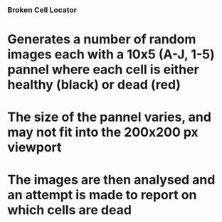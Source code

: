 ### Broken Cell Locator ###

# Generates a number of random images each with a 10x5 (A-J, 1-5) pannel where each cell is either healthy (black) or dead (red)
# The size of the pannel varies, and may not fit into the 200x200 px viewport
# The images are then analysed and an attempt is made to report on which cells are dead
